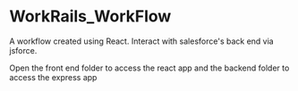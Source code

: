 # WorkRails_WorkFlow
A workflow created using React. Interact with salesforce's back end via jsforce.


Open the front end folder to access the react app and the backend folder to access the express app
